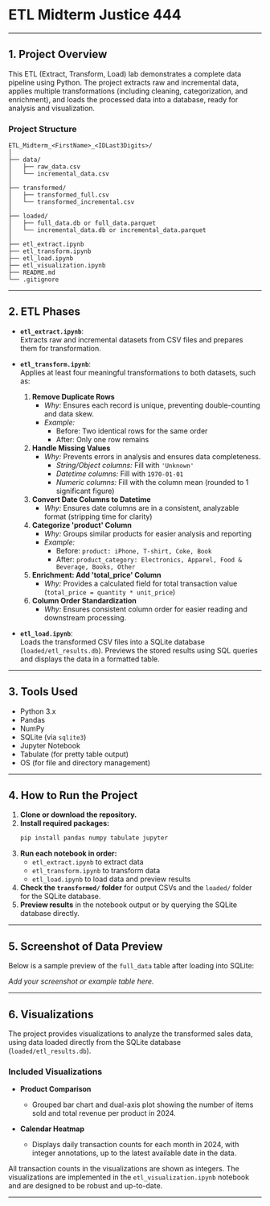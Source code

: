 # ETL Midterm Justice 444

---

## 1. Project Overview

This ETL (Extract, Transform, Load) lab demonstrates a complete data pipeline using Python. The project extracts raw and incremental data, applies multiple transformations (including cleaning, categorization, and enrichment), and loads the processed data into a database, ready for analysis and visualization.

### Project Structure

```
ETL_Midterm_<FirstName>_<IDLast3Digits>/
│
├── data/
│   ├── raw_data.csv
│   └── incremental_data.csv
│
├── transformed/
│   ├── transformed_full.csv
│   └── transformed_incremental.csv
│
├── loaded/
│   ├── full_data.db or full_data.parquet
│   └── incremental_data.db or incremental_data.parquet
│
├── etl_extract.ipynb
├── etl_transform.ipynb
├── etl_load.ipynb
├── etl_visualization.ipynb
├── README.md
└── .gitignore
```

---

## 2. ETL Phases

- **`etl_extract.ipynb`**:  
  Extracts raw and incremental datasets from CSV files and prepares them for transformation.

- **`etl_transform.ipynb`**:  
  Applies at least four meaningful transformations to both datasets, such as:
    1. **Remove Duplicate Rows**  
       - *Why:* Ensures each record is unique, preventing double-counting and data skew.  
       - *Example:*  
         - Before: Two identical rows for the same order  
         - After: Only one row remains
    2. **Handle Missing Values**  
       - *Why:* Prevents errors in analysis and ensures data completeness.  
         - *String/Object columns:* Fill with `'Unknown'`  
         - *Datetime columns:* Fill with `1970-01-01`  
         - *Numeric columns:* Fill with the column mean (rounded to 1 significant figure)
    3. **Convert Date Columns to Datetime**  
       - *Why:* Ensures date columns are in a consistent, analyzable format (stripping time for clarity)
    4. **Categorize 'product' Column**  
       - *Why:* Groups similar products for easier analysis and reporting  
       - *Example:*  
         - Before: `product: iPhone, T-shirt, Coke, Book`  
         - After: `product_category: Electronics, Apparel, Food & Beverage, Books, Other`
    5. **Enrichment: Add 'total_price' Column**  
       - *Why:* Provides a calculated field for total transaction value (`total_price = quantity * unit_price`)
    6. **Column Order Standardization**  
       - *Why:* Ensures consistent column order for easier reading and downstream processing.

- **`etl_load.ipynb`**:  
  Loads the transformed CSV files into a SQLite database (`loaded/etl_results.db`). Previews the stored results using SQL queries and displays the data in a formatted table.

---

## 3. Tools Used

- Python 3.x
- Pandas
- NumPy
- SQLite (via `sqlite3`)
- Jupyter Notebook
- Tabulate (for pretty table output)
- OS (for file and directory management)

---

## 4. How to Run the Project

1. **Clone or download the repository.**
2. **Install required packages:**
   ```bash
   pip install pandas numpy tabulate jupyter
   ```
3. **Run each notebook in order:**
    - `etl_extract.ipynb` to extract data
    - `etl_transform.ipynb` to transform data
    - `etl_load.ipynb` to load data and preview results
4. **Check the `transformed/` folder** for output CSVs and the `loaded/` folder for the SQLite database.
5. **Preview results** in the notebook output or by querying the SQLite database directly.

---

## 5. Screenshot of Data Preview

Below is a sample preview of the `full_data` table after loading into SQLite:

*Add your screenshot or example table here.*

---

## 6. Visualizations

The project provides visualizations to analyze the transformed sales data, using data loaded directly from the SQLite database (`loaded/etl_results.db`).

### Included Visualizations

- **Product Comparison**
  - Grouped bar chart and dual-axis plot showing the number of items sold and total revenue per product in 2024.

- **Calendar Heatmap**
  - Displays daily transaction counts for each month in 2024, with integer annotations, up to the latest available date in the data.

All transaction counts in the visualizations are shown as integers. The visualizations are implemented in the `etl_visualization.ipynb` notebook and are designed to be robust and up-to-date.

---
